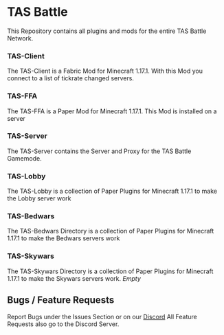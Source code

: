# TAS Battle
This Repository contains all plugins and mods for the entire TAS Battle Network.

### TAS-Client

The TAS-Client is a Fabric Mod for Minecraft 1.17.1. With this Mod you connect to a list of tickrate changed servers.

### TAS-FFA

The TAS-FFA is a Paper Mod for Minecraft 1.17.1. This Mod is installed on a server

### TAS-Server

The TAS-Server contains the Server and Proxy for the TAS Battle Gamemode.

### TAS-Lobby

The TAS-Lobby is a collection of Paper Plugins for Minecraft 1.17.1 to make the Lobby server work

### TAS-Bedwars

The TAS-Bedwars Directory is a collection of Paper Plugins for Minecraft 1.17.1 to make the Bedwars servers work

### TAS-Skywars

The TAS-Skywars Directory is a collection of Paper Plugins for Minecraft 1.17.1 to make the Skywars servers work. *Empty*

## Bugs / Feature Requests

Report Bugs under the Issues Section or on our [Discord](https://discord.gg/sdMc5UrGPN)
All Feature Requests also go to the Discord Server.